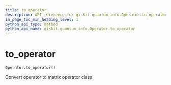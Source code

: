 ```yaml
---
title: to_operator
description: API reference for qiskit.quantum_info.Operator.to_operator
in_page_toc_min_heading_level: 1
python_api_type: method
python_api_name: qiskit.quantum_info.Operator.to_operator
---
```


# to\_operator

<span id="qiskit.quantum_info.Operator.to_operator" />

`Operator.to_operator()`

Convert operator to matrix operator class

